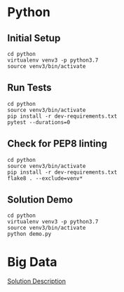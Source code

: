 # Python

## Initial Setup

```
cd python
virtualenv venv3 -p python3.7
source venv3/bin/activate
```

## Run Tests
```
cd python
source venv3/bin/activate
pip install -r dev-requirements.txt
pytest --durations=0
```

## Check for PEP8 linting
```
cd python
source venv3/bin/activate
pip install -r dev-requirements.txt
flake8 . --exclude=venv*
```

## Solution Demo
```
cd python
virtualenv venv3 -p python3.7
source venv3/bin/activate
python demo.py
```

# Big Data
[Solution Description](https://docs.google.com/document/d/1Io5rWqaCnKasAFAW2xRw0WWMQ5-hruKQBzL62VhYIb8/edit?usp=sharing)
